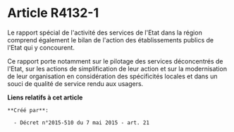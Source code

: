 # Article R4132-1

Le rapport spécial de l'activité des services de l'Etat dans la région comprend également le bilan de l'action des
établissements publics de l'Etat qui y concourent. 

Ce rapport porte notamment sur le pilotage des services déconcentrés de l'Etat, sur les actions de simplification de leur
action et sur la modernisation de leur organisation en considération des spécificités locales et dans un souci de qualité de
service rendu aux usagers.

**Liens relatifs à cet article**

	**Créé par**:

	  - Décret n°2015-510 du 7 mai 2015 - art. 21
